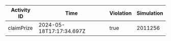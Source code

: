 | Activity ID | Time | Violation | Simulation |
| --- | --- | --- | --- |
| claimPrize | 2024-05-18T17:17:34.697Z | true | 2011256 |